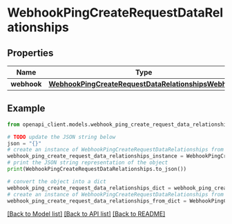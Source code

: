 # WebhookPingCreateRequestDataRelationships


## Properties

Name | Type | Description | Notes
------------ | ------------- | ------------- | -------------
**webhook** | [**WebhookPingCreateRequestDataRelationshipsWebhook**](WebhookPingCreateRequestDataRelationshipsWebhook.md) |  | 

## Example

```python
from openapi_client.models.webhook_ping_create_request_data_relationships import WebhookPingCreateRequestDataRelationships

# TODO update the JSON string below
json = "{}"
# create an instance of WebhookPingCreateRequestDataRelationships from a JSON string
webhook_ping_create_request_data_relationships_instance = WebhookPingCreateRequestDataRelationships.from_json(json)
# print the JSON string representation of the object
print(WebhookPingCreateRequestDataRelationships.to_json())

# convert the object into a dict
webhook_ping_create_request_data_relationships_dict = webhook_ping_create_request_data_relationships_instance.to_dict()
# create an instance of WebhookPingCreateRequestDataRelationships from a dict
webhook_ping_create_request_data_relationships_from_dict = WebhookPingCreateRequestDataRelationships.from_dict(webhook_ping_create_request_data_relationships_dict)
```
[[Back to Model list]](../README.md#documentation-for-models) [[Back to API list]](../README.md#documentation-for-api-endpoints) [[Back to README]](../README.md)


